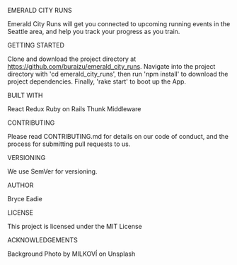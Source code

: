EMERALD CITY RUNS

Emerald City Runs will get you connected to upcoming running events in the Seattle area, and help you track your progress as you train.

GETTING STARTED

Clone and download the project directory at https://github.com/buraizu/emerald_city_runs.  Navigate into the project directory with 'cd emerald_city_runs', then run 'npm install' to download the project dependencies.  Finally, 'rake start' to boot up the App.

BUILT WITH

React
Redux
Ruby on Rails
Thunk Middleware

CONTRIBUTING

Please read CONTRIBUTING.md for details on our code of conduct, and the process for submitting pull requests to us.

VERSIONING

We use SemVer for versioning.

AUTHOR

Bryce Eadie

LICENSE

This project is licensed under the MIT License

ACKNOWLEDGEMENTS

Background Photo by MILKOVÍ on Unsplash
